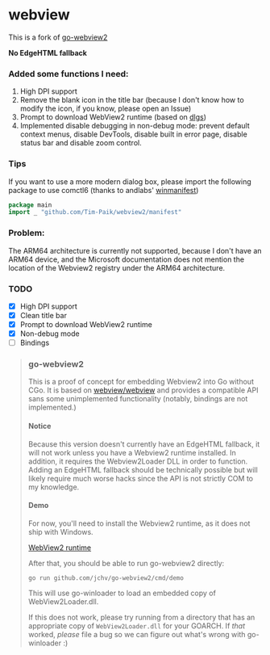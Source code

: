 # webview
This is a fork of [go-webview2](https://github.com/jchv/go-webview2)

**No EdgeHTML fallback**

### Added some functions I need:
1. High DPI support
2. Remove the blank icon in the title bar (because I don't know how to modify the icon, if you know, please open an Issue)
3. Prompt to download WebView2 runtime (based on [dlgs](https://github.com/gen2brain/dlgs))
4. Implemented disable debugging in non-debug mode:  prevent default context menus, disable DevTools, disable built in error page, disable status bar and disable zoom control.

### Tips
If you want to use a more modern dialog box, please import the following package to use comctl6 (thanks to andlabs' [winmanifest](https://github.com/andlabs/ui/tree/master/winmanifest))
```go
package main
import _ "github.com/Tim-Paik/webview2/manifest"
```

### Problem:
The ARM64 architecture is currently not supported, because I don't have an ARM64 device, and the Microsoft documentation does not mention the location of the Webview2 registry under the ARM64 architecture.

### TODO
 - [x] High DPI support
 - [x] Clean title bar
 - [x] Prompt to download WebView2 runtime
 - [x] Non-debug mode
 - [ ] Bindings

> ### go-webview2
> This is a proof of concept for embedding Webview2 into Go without CGo. It is based on [webview/webview](https://github.com/webview/webview) and provides a compatible API sans some unimplemented functionality (notably, bindings are not implemented.)
>
> #### Notice
> Because this version doesn't currently have an EdgeHTML fallback, it will not work unless you have a Webview2 runtime installed. In addition, it requires the Webview2Loader DLL in order to function. Adding an EdgeHTML fallback should be technically possible but will likely require much worse hacks since the API is not strictly COM to my knowledge.
>
> #### Demo
> For now, you'll need to install the Webview2 runtime, as it does not ship with Windows.
>
> [WebView2 runtime](https://developer.microsoft.com/en-us/microsoft-edge/webview2/)
>
> After that, you should be able to run go-webview2 directly:
>
> ```
> go run github.com/jchv/go-webview2/cmd/demo
> ```
>
> This will use go-winloader to load an embedded copy of WebView2Loader.dll.
>
> If this does not work, please try running from a directory that has an appropriate copy of `WebView2Loader.dll` for your GOARCH. If _that_ worked, *please* file a bug so we can figure out what's wrong with go-winloader :)
